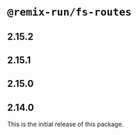 # `@remix-run/fs-routes`

## 2.15.2

## 2.15.1

## 2.15.0

## 2.14.0

This is the initial release of this package.
